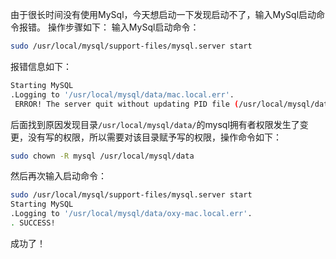 由于很长时间没有使用MySql，今天想启动一下发现启动不了，输入MySql启动命令报错。
 操作步骤如下：
 输入MySql启动命令：



```bash
sudo /usr/local/mysql/support-files/mysql.server start
```

报错信息如下：



```bash
Starting MySQL
.Logging to '/usr/local/mysql/data/mac.local.err'.
 ERROR! The server quit without updating PID file (/usr/local/mysql/data/mac.local.pid).
```

后面找到原因发现目录`/usr/local/mysql/data/`的mysql拥有者权限发生了变更，没有写的权限，所以需要对该目录赋予写的权限，操作命令如下：



```bash
sudo chown -R mysql /usr/local/mysql/data
```

然后再次输入启动命令：



```bash
sudo /usr/local/mysql/support-files/mysql.server start
Starting MySQL
.Logging to '/usr/local/mysql/data/oxy-mac.local.err'.
. SUCCESS! 
```

成功了！